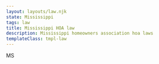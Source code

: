 ```yaml
---
layout: layouts/law.njk
state: Mississippi
tags: law
title: Mississippi HOA law
description: Mississippi homeowners association hoa laws
templateClass: tmpl-law
---
```


MS